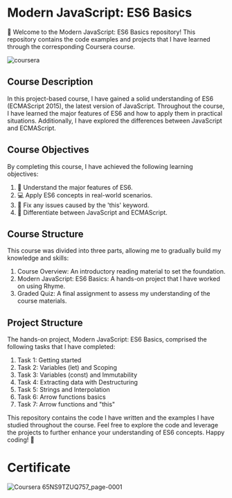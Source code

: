 # Modern JavaScript: ES6 Basics

👋 Welcome to the Modern JavaScript: ES6 Basics repository! This repository contains the code examples and projects that I have learned through the corresponding Coursera course.


![coursera](https://github.com/AMSANJEEV28/Modern-JavaScript-ES6-Basics/assets/81654437/0f315150-d93c-4511-8e9f-78d32e999150)


## Course Description
In this project-based course, I have gained a solid understanding of ES6 (ECMAScript 2015), the latest version of JavaScript. Throughout the course, I have learned the major features of ES6 and how to apply them in practical situations. Additionally, I have explored the differences between JavaScript and ECMAScript.

## Course Objectives
By completing this course, I have achieved the following learning objectives:

1. 🧠 Understand the major features of ES6.
2. 💻 Apply ES6 concepts in real-world scenarios.
3. 🔧 Fix any issues caused by the 'this' keyword.
4. 🔄 Differentiate between JavaScript and ECMAScript.

## Course Structure
This course was divided into three parts, allowing me to gradually build my knowledge and skills:

1. Course Overview: An introductory reading material to set the foundation.
2. Modern JavaScript: ES6 Basics: A hands-on project that I have worked on using Rhyme.
3. Graded Quiz: A final assignment to assess my understanding of the course materials.

## Project Structure
The hands-on project, Modern JavaScript: ES6 Basics, comprised the following tasks that I have completed:

1. Task 1: Getting started
2. Task 2: Variables (let) and Scoping
3. Task 3: Variables (const) and Immutability
4. Task 4: Extracting data with Destructuring
5. Task 5: Strings and Interpolation
6. Task 6: Arrow functions basics
7. Task 7: Arrow functions and "this"

This repository contains the code I have written and the examples I have studied throughout the course. Feel free to explore the code and leverage the projects to further enhance your understanding of ES6 concepts. Happy coding! 🚀


# Certificate 

![Coursera 65NS9TZUQ757_page-0001](https://github.com/AMSANJEEV28/Modern-JavaScript-ES6-Basics/assets/81654437/1cc29c3d-560e-4ef2-9a83-b5e43aa4eef8)
